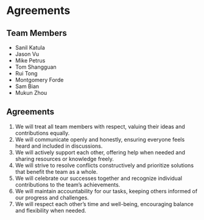 # Agreements

## Team Members

- Sanil Katula 
- Jason Vu 
- Mike Petrus 
- Tom Shangguan  
- Rui Tong 
- Montgomery Forde 
- Sam Bian 
- Mukun Zhou  

## Agreements

1. We will treat all team members with respect, valuing their ideas and contributions equally.  
2. We will communicate openly and honestly, ensuring everyone feels heard and included in discussions.  
3. We will actively support each other, offering help when needed and sharing resources or knowledge freely.  
4. We will strive to resolve conflicts constructively and prioritize solutions that benefit the team as a whole.  
5. We will celebrate our successes together and recognize individual contributions to the team’s achievements.  
6. We will maintain accountability for our tasks, keeping others informed of our progress and challenges.  
7. We will respect each other’s time and well-being, encouraging balance and flexibility when needed. 


